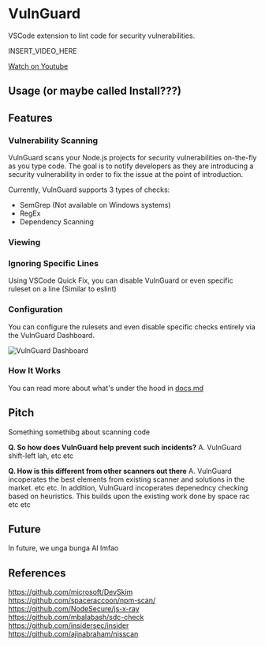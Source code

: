 # VulnGuard
VSCode extension to lint code for security vulnerabilities.

INSERT_VIDEO_HERE

[Watch on Youtube]()

## Usage (or maybe called Install???)

## Features
### Vulnerability Scanning
VulnGuard scans your Node.js projects for security vulnerabilities on-the-fly as you type code. The goal is to notify developers as they are introducing a security vulnerability in order to fix the issue at the point of introduction.

Currently, VulnGuard supports 3 types of checks:
- SemGrep (Not available on Windows systems)
- RegEx
- Dependency Scanning

### Viewing 

### Ignoring Specific Lines
Using VSCode Quick Fix, you can disable VulnGuard or even specific ruleset on a line (Similar to eslint)

### Configuration
You can configure the rulesets and even disable specific checks entirely via the VulnGuard Dashboard.

![VulnGuard Dashboard]()

### How It Works
You can read more about what's under the hood in [docs.md](./docs.md)

## Pitch
Something somethibg about scanning code

**Q. So how does VulnGuard help prevent such incidents?**
A. VulnGuard shift-left lah, etc etc

**Q. How is this different from other scanners out there**
A. VulnGuard incoperates the best elements from existing scanner and solutions in the market. etc etc. In addition, VulnGuard incoperates depenedncy checking based on heuristics. This builds upon the existing work done by space rac etc etc

## Future

In future, we unga bunga AI lmfao

## References
https://github.com/microsoft/DevSkim
https://github.com/spaceraccoon/npm-scan/
https://github.com/NodeSecure/js-x-ray
https://github.com/mbalabash/sdc-check
https://github.com/insidersec/insider
https://github.com/ajinabraham/njsscan
